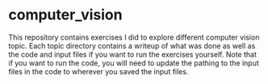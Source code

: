 # computer_vision

This repository contains exercises I did to explore different computer vision topic. Each topic directory contains a writeup of what was done as well as the code and input files if you want to run the exercises yourself. Note that if you want to run the code, you will need to update the pathing to the input files in the code to wherever you saved the input files.
